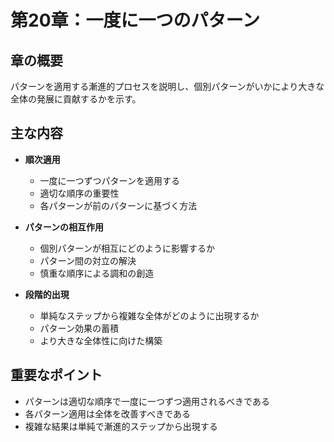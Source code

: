 # 第20章：一度に一つのパターン

## 章の概要
パターンを適用する漸進的プロセスを説明し、個別パターンがいかにより大きな全体の発展に貢献するかを示す。

## 主な内容
- **順次適用**
  - 一度に一つずつパターンを適用する
  - 適切な順序の重要性
  - 各パターンが前のパターンに基づく方法

- **パターンの相互作用**
  - 個別パターンが相互にどのように影響するか
  - パターン間の対立の解決
  - 慎重な順序による調和の創造

- **段階的出現**
  - 単純なステップから複雑な全体がどのように出現するか
  - パターン効果の蓄積
  - より大きな全体性に向けた構築

## 重要なポイント
- パターンは適切な順序で一度に一つずつ適用されるべきである
- 各パターン適用は全体を改善すべきである
- 複雑な結果は単純で漸進的ステップから出現する